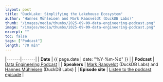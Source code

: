 ```yaml
---
layout: post
title: "DuckLake: Simplifying the Lakehouse Ecosystem"
author: "Hannes Mühleisen and Mark Raasveldt (DuckDB Labs)"
thumb: "/images/media/thumbs/2025-09-09-data-engineering-podcast.png"
image: "/images/media/thumbs/2025-09-09-data-engineering-podcast.png"
excerpt: ""
toc: false
tags: ["Podcast"]
length: "70 min"
---
```


|-------|-------|
| **Date** | {{ page.date | date: "%Y-%m-%d" }} |
| **Podcast** | [Data Engineering Podcast](https://www.dataengineeringpodcast.com/) |
| **Speakers** | [Mark Raasveldt](https://mytherin.github.io/) (DuckDB Labs) and [Hannes Mühleisen](https://hannes.muehleisen.org/) (DuckDB Labs) |
| **Episode site** | [Listen to the podcast episode](https://www.dataengineeringpodcast.com/episodepage/duck-lake-simplifying-the-lakehouse-ecosystem) |
